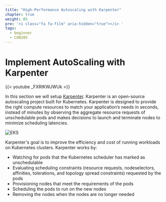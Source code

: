 ```yaml
---
title: "High-Performance Autoscaling with Karpenter"
chapter: true
weight: 85
pre: '<i class="fa fa-film" aria-hidden="true"></i> '
tags:
  - beginner
  - CON205
---
```


# Implement AutoScaling with Karpenter

{{< youtube _FXRIKWJWUk >}}

In this section we will setup [Karpenter](https://github.com/aws/karpenter). Karpenter is an open-source autoscaling project built for Kubernetes. Karpenter is designed to provide the right compute resources to match your application’s needs in seconds, instead of minutes by observing the aggregate resource requests of unschedulable pods and makes decisions to launch and terminate nodes to minimize scheduling latencies.


![EKS](/images/karpenter_banner.png)


Karpenter's goal is to improve the efficiency and cost of running workloads on Kubernetes clusters. Karpenter works by:

* Watching for pods that the Kubernetes scheduler has marked as unschedulable
* Evaluating scheduling constraints (resource requests, nodeselectors, affinities, tolerations, and topology spread constraints) requested by the pods
* Provisioning nodes that meet the requirements of the pods
* Scheduling the pods to run on the new nodes
* Removing the nodes when the nodes are no longer needed


